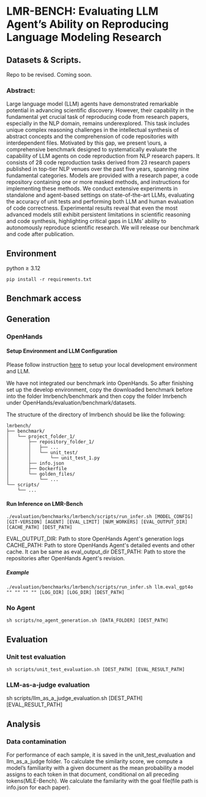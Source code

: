 # LMR-BENCH: Evaluating LLM Agent’s Ability on Reproducing Language Modeling Research


## Datasets & Scripts.
Repo to be revised. Coming soon.

### Abstract: 
 Large language model (LLM) agents have demonstrated remarkable potential in advancing scientific discovery. However, their capability in the fundamental yet crucial task of reproducing code from research papers, especially in the NLP domain, remains underexplored. This task includes unique complex reasoning challenges in the intellectual synthesis of abstract concepts and the comprehension of code repositories with interdependent files. Motivated by this gap, we present \ours, a comprehensive benchmark designed to systematically evaluate the capability of LLM agents on code reproduction from NLP research papers. It consists of 28 code reproduction tasks derived from 23 research papers published in top-tier NLP venues over the past five years, spanning nine fundamental categories. Models are provided with a research paper, a code repository containing one or more masked methods, and instructions for implementing these methods.
We conduct extensive experiments in standalone and agent-based settings on state-of-the-art LLMs, evaluating the accuracy of unit tests and performing both LLM and human evaluation of code correctness.
Experimental results reveal that even the most advanced models still exhibit persistent limitations in scientific reasoning and code synthesis, highlighting critical gaps in LLMs’ ability to autonomously reproduce scientific research. We will release our benchmark and code after publication.


## Environment
python $\geq$ 3.12
```
pip install -r requirements.txt
```

## Benchmark access
<!-- The benchmark used in our paper can be downloaded in https://drive.google.com/drive/folders/1bkSx0ml4VobEV2bDfcrFdvi51yC5vSfu?usp=drive_link.

The full benchmark will be updated in https://drive.google.com/drive/folders/1bkSx0ml4VobEV2bDfcrFdvi51yC5vSfu?usp=drive_link. -->







## Generation
### OpenHands
#### Setup Environment and LLM Configuration
Please follow instruction [here](https://github.com/All-Hands-AI/OpenHands/blob/main/evaluation/README.md#setup) to setup your local development environment and LLM. 

We have not integrated our benchmark into OpenHands. So after finishing set up the develop environment, copy the downloaded benchmark before into the folder lmrbench/benchmark and then copy the folder lmrbench under OpenHands/evaluation/benchmark/datasets.

The structure of the directory of lmrbench should be like the following:
```text
lmrbench/
├── benchmark/
│   └── project_folder_1/
│       ├── repository_folder_1/
│       │   ├── ...
│       │   └── unit_test/
│       │       └── unit_test_1.py
│       ├── info.json
│       ├── Dockerfile
│       └── golden_files/
│           └── ...
└── scripts/
    └── ...
```

#### Run Inference on LMR-Bench
```
./evaluation/benchmarks/lmrbench/scripts/run_infer.sh [MODEL_CONFIG] [GIT-VERSION] [AGENT] [EVAL_LIMIT] [NUM_WORKERS] [EVAL_OUTPUT_DIR] [CACHE_PATH] [DEST_PATH]
```

EVAL_OUTPUT_DIR: Path to store OpenHands Agent's generation logs
CACHE_PATH: Path to store OpenHands Agent's detailed events and other cache. It can be same as eval_output_dir
DEST_PATH: Path to store the repositories after OpenHands Agent's revision.

##### Example
```
./evaluation/benchmarks/lmrbench/scripts/run_infer.sh llm.eval_gpt4o "" "" "" "" [LOG_DIR] [LOG_DIR] [DEST_PATH]
```


<!-- The output_path above only saves logs of the agent. To save repositories revised by OpenHands, we need to revise line 68 and 162 in run_infer.py.
The revised repositories will be saved in the folder written in line 162. -->


### No Agent
```
sh scripts/no_agent_generation.sh [DATA_FOLDER] [DEST_PATH]
```


## Evaluation
### Unit test evaluation
```
sh scripts/unit_test_evaluation.sh [DEST_PATH] [EVAL_RESULT_PATH]
```

<!-- example:
```
sh scripts/base_agent_generation.sh /home/sxy240002/research_agent/NLPBench/benchmark/datasets_final /home/sxy240002/research_agent/NLPBench/outputs/BaseAgent/gpt4o
``` -->

### LLM-as-a-judge evaluation
sh scripts/llm_as_a_judge_evaluation.sh [DEST_PATH] [EVAL_RESULT_PATH]

<!-- example:
```
sh scripts/llm_as_a_judge_evaluation.sh /home/sxy240002/research_agent/NLPBench/outputs/BaseAgent/gpt4o /home/sxy240002/research_agent/NLPAgentBench/llm_as_a_judge_evaluation_results/BaseAgent/gpt4o
``` -->


## Analysis

### Data contamination
For performance of each sample, it is saved in the unit_test_evaluation and llm_as_a_judge folder.
To calculate the similarity score, we compute a model’s familiarity with a given document as the mean probability a model assigns to each token in that document, conditional on all preceding tokens(MLE-Bench). We calculate the familarity with the goal file(file path is info.json for each paper).